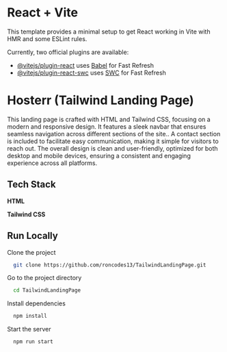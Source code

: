 # React + Vite

This template provides a minimal setup to get React working in Vite with HMR and some ESLint rules.

Currently, two official plugins are available:

- [@vitejs/plugin-react](https://github.com/vitejs/vite-plugin-react/blob/main/packages/plugin-react/README.md) uses [Babel](https://babeljs.io/) for Fast Refresh
- [@vitejs/plugin-react-swc](https://github.com/vitejs/vite-plugin-react-swc) uses [SWC](https://swc.rs/) for Fast Refresh



# Hosterr (Tailwind Landing Page)

This landing page is crafted with HTML and Tailwind CSS, focusing on a modern and responsive design. It features a sleek navbar that
ensures seamless navigation across different sections of the site.. A contact section is included to facilitate easy communication,
making it simple for visitors to reach out. The overall design is clean and user-friendly, optimized for both desktop and mobile devices,
ensuring a consistent and engaging experience across all platforms.


## Tech Stack

**HTML** 

**Tailwind CSS** 


## Run Locally

Clone the project

```bash
  git clone https://github.com/roncodes13/TailwindLandingPage.git
```

Go to the project directory

```bash
  cd TailwindLandingPage
```

Install dependencies

```bash
  npm install
```

Start the server

```bash
  npm run start
```


